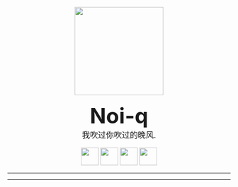 <!DOCTYPE html>
<body>
<br>
<div align="center">
        <div style="border-radius:50px 50px 50px 50px;">
                <img src="https://avatars.githubusercontent.com/u/76736117?v=4" style="width: 200px;height: 200px;">
        </div>
<br>
                <b><font size="12">Noi-q</font></b><br>
                <font size="4">我吹过你吹过的晚风.</font>
<br>
<br>
    <img src="https://img.shields.io/badge/Python-%233776AB.svg?&style=for-the-badge&logo=python&logoColor=white" height="40">
    <img src="https://img.shields.io/badge/Shell-%233776AB.svg?&style=for-the-badge&logo=shell&logoColor=white" height="40">
    <img src="https://img.shields.io/badge/Javascript-%233776AB.svg?&style=for-the-badge&logo=javascript&logoColor=white" height="40">
    <img src="https://img.shields.io/badge/Vue.js-%234FC08D.svg?&style=for-the-badge&logo=Vue.js&logoColor=white" height="40">
                                                                                                                            
</div>
</body>

----
----
<!DOCTYPE html>

<!---

## <img src="https://simpleicons.org/icons/linux.svg" width="28" /> GNU/Linux
- [Noi](https://github.com/Noi-q/Noi) Linux指令
## <img src="https://simpleicons.org/icons/python.svg" width="28" /> Python
- [python](https://github.com/Noi-q/python) Word game
## <img src="https://simpleicons.org/icons/shell.svg" width="28" /> Shell
- [fast-zsh](https://github.com/Noi-q/fast-zsh) 快速配置zsh
## <img src="https://simpleicons.org/icons/vim.svg" width="28" /> Nvim
- [nvim](https://github.com/Noi-q/nvim.git) 快速配置Nvim


----
----

